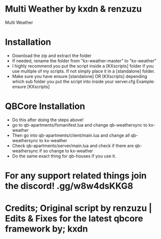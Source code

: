 # Multi Weather by kxdn & renzuzu
Multi Weather

# Installation
- Download the zip and extract the folder
- If needed, rename the folder from "kx-weather-master" to "kx-weather"
- I highly recommend you put the script inside a [KXscripts] folder if you use multiple of my scripts. If not simply place it in a [standalone] folder.
- Make sure you have ensure [standalone] OR [KXscripts] depending which sub folder you put the script into inside your server.cfg
                                                        Example: ensure [KXscripts]

# QBCore Installation
- Do this after doing the steps above! 
- go to qb-apartments/fxmanifest.lua and change qb-weathersync to kx-weather 
- Then go into qb-apartments/client/main.lua and change all qb-weathersync to kx-weather
- Check qb-apartments/server/main.lua and check if there are qb-weathersync if so change to kx-weather
- Do the same exact thing for qb-houses if you use it. 



# For any support related things join the discord!   .gg/w8w4dsKKG8


# Credits; Original script by renzuzu | Edits & Fixes for the latest qbcore framework by; kxdn